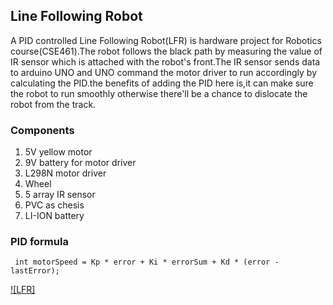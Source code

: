 ## Line Following Robot
<p>A PID controlled Line Following Robot(LFR) is hardware project for Robotics course(CSE461).The robot follows the black path by measuring the value of IR sensor which is attached with the robot's front.The IR sensor sends data to arduino UNO and UNO command the motor driver to run accordingly by calculating the PID.the benefits of adding the PID here is,it can make sure the robot to run smoothly otherwise there'll be a chance to dislocate the robot from the track.</p>


### Components 
1. 5V yellow motor
2. 9V battery for motor driver
3. L298N motor driver
4. Wheel
5. 5 array IR sensor
6. PVC as chesis
7. LI-ION battery

### PID formula
` int motorSpeed = Kp * error + Ki * errorSum + Kd * (error - lastError);`

[![LFR]](https://youtu.be/AFIUjHMCzvQ)
